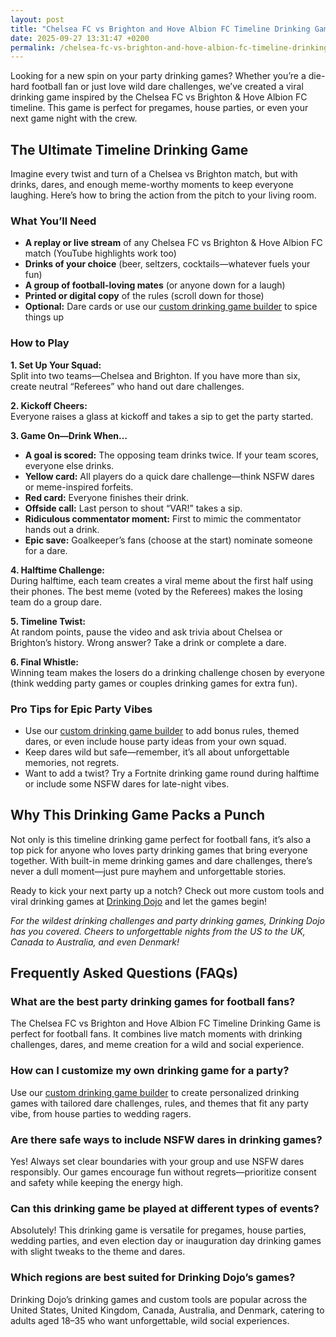 ```yaml
---
layout: post
title: "Chelsea FC vs Brighton and Hove Albion FC Timeline Drinking Game Showdown"
date: 2025-09-27 13:31:47 +0200
permalink: /chelsea-fc-vs-brighton-and-hove-albion-fc-timeline-drinking-game-showdown/
---
```

Looking for a new spin on your party drinking games? Whether you’re a die-hard football fan or just love wild dare challenges, we’ve created a viral drinking game inspired by the Chelsea FC vs Brighton & Hove Albion FC timeline. This game is perfect for pregames, house parties, or even your next game night with the crew.

## The Ultimate Timeline Drinking Game

Imagine every twist and turn of a Chelsea vs Brighton match, but with drinks, dares, and enough meme-worthy moments to keep everyone laughing. Here’s how to bring the action from the pitch to your living room.

### What You’ll Need

- **A replay or live stream** of any Chelsea FC vs Brighton & Hove Albion FC match (YouTube highlights work too)  
- **Drinks of your choice** (beer, seltzers, cocktails—whatever fuels your fun)  
- **A group of football-loving mates** (or anyone down for a laugh)  
- **Printed or digital copy** of the rules (scroll down for those)  
- **Optional:** Dare cards or use our [custom drinking game builder](https://drinkingdojo.com) to spice things up  

### How to Play

**1. Set Up Your Squad:**  
Split into two teams—Chelsea and Brighton. If you have more than six, create neutral “Referees” who hand out dare challenges.

**2. Kickoff Cheers:**  
Everyone raises a glass at kickoff and takes a sip to get the party started.

**3. Game On—Drink When…**

- **A goal is scored:** The opposing team drinks twice. If your team scores, everyone else drinks.  
- **Yellow card:** All players do a quick dare challenge—think NSFW dares or meme-inspired forfeits.  
- **Red card:** Everyone finishes their drink.  
- **Offside call:** Last person to shout “VAR!” takes a sip.  
- **Ridiculous commentator moment:** First to mimic the commentator hands out a drink.  
- **Epic save:** Goalkeeper’s fans (choose at the start) nominate someone for a dare.  

**4. Halftime Challenge:**  
During halftime, each team creates a viral meme about the first half using their phones. The best meme (voted by the Referees) makes the losing team do a group dare.

**5. Timeline Twist:**  
At random points, pause the video and ask trivia about Chelsea or Brighton’s history. Wrong answer? Take a drink or complete a dare.

**6. Final Whistle:**  
Winning team makes the losers do a drinking challenge chosen by everyone (think wedding party games or couples drinking games for extra fun).

### Pro Tips for Epic Party Vibes

- Use our [custom drinking game builder](https://drinkingdojo.com) to add bonus rules, themed dares, or even include house party ideas from your own squad.  
- Keep dares wild but safe—remember, it’s all about unforgettable memories, not regrets.  
- Want to add a twist? Try a Fortnite drinking game round during halftime or include some NSFW dares for late-night vibes.  

## Why This Drinking Game Packs a Punch

Not only is this timeline drinking game perfect for football fans, it’s also a top pick for anyone who loves party drinking games that bring everyone together. With built-in meme drinking games and dare challenges, there’s never a dull moment—just pure mayhem and unforgettable stories.

Ready to kick your next party up a notch? Check out more custom tools and viral drinking games at [Drinking Dojo](https://drinkingdojo.com) and let the games begin!

*For the wildest drinking challenges and party drinking games, Drinking Dojo has you covered. Cheers to unforgettable nights from the US to the UK, Canada to Australia, and even Denmark!*

## Frequently Asked Questions (FAQs)

### What are the best party drinking games for football fans?

The Chelsea FC vs Brighton and Hove Albion FC Timeline Drinking Game is perfect for football fans. It combines live match moments with drinking challenges, dares, and meme creation for a wild and social experience.

### How can I customize my own drinking game for a party?

Use our [custom drinking game builder](https://drinkingdojo.com) to create personalized drinking games with tailored dare challenges, rules, and themes that fit any party vibe, from house parties to wedding ragers.

### Are there safe ways to include NSFW dares in drinking games?

Yes! Always set clear boundaries with your group and use NSFW dares responsibly. Our games encourage fun without regrets—prioritize consent and safety while keeping the energy high.

### Can this drinking game be played at different types of events?

Absolutely! This drinking game is versatile for pregames, house parties, wedding parties, and even election day or inauguration day drinking games with slight tweaks to the theme and dares.

### Which regions are best suited for Drinking Dojo’s games?

Drinking Dojo’s drinking games and custom tools are popular across the United States, United Kingdom, Canada, Australia, and Denmark, catering to adults aged 18–35 who want unforgettable, wild social experiences.

<script type="application/ld+json">
{
  "@context": "https://schema.org",
  "@type": "BlogPosting",
  "headline": "Chelsea FC vs Brighton and Hove Albion FC Timeline Drinking Game Showdown",
  "description": "Discover a viral drinking game inspired by the Chelsea FC vs Brighton & Hove Albion FC timeline, perfect for football fans and party lovers. Includes custom dare challenges, meme drinking games, and more.",
  "image": "https://drinkingdojo.com/images/chelsea-brighton-drinking-game.jpg",
  "author": {
    "@type": "Person",
    "name": "Drinking Dojo"
  },
  "publisher": {
    "@type": "Person",
    "name": "Drinking Dojo"
  },
  "datePublished": "2024-06-01",
  "mainEntityOfPage": {
    "@type": "WebPage",
    "@id": "https://drinkingdojo.com/blog/chelsea-vs-brighton-drinking-game"
  },
  "keywords": "drinking games, party drinking games, custom drinking game builder, dare challenges, viral drinking games, meme drinking games, fortnite drinking game, NSFW dares, wedding party games, couples drinking games, house party ideas"
}
</script>

<script type="application/ld+json">
{
  "@context": "https://schema.org",
  "@type": "FAQPage",
  "mainEntity": [
    {
      "@type": "Question",
      "name": "What are the best party drinking games for football fans?",
      "acceptedAnswer": {
        "@type": "Answer",
        "text": "The Chelsea FC vs Brighton and Hove Albion FC Timeline Drinking Game is perfect for football fans. It combines live match moments with drinking challenges, dares, and meme creation for a wild and social experience."
      }
    },
    {
      "@type": "Question",
      "name": "How can I customize my own drinking game for a party?",
      "acceptedAnswer": {
        "@type": "Answer",
        "text": "Use our custom drinking game builder to create personalized drinking games with tailored dare challenges, rules, and themes that fit any party vibe, from house parties to wedding ragers."
      }
    },
    {
      "@type": "Question",
      "name": "Are there safe ways to include NSFW dares in drinking games?",
      "acceptedAnswer": {
        "@type": "Answer",
        "text": "Yes! Always set clear boundaries with your group and use NSFW dares responsibly. Our games encourage fun without regrets—prioritize consent and safety while keeping the energy high."
      }
    },
    {
      "@type": "Question",
      "name": "Can this drinking game be played at different types of events?",
      "acceptedAnswer": {
        "@type": "Answer",
        "text": "Absolutely! This drinking game is versatile for pregames, house parties, wedding parties, and even election day or inauguration day drinking games with slight tweaks to the theme and dares."
      }
    },
    {
      "@type": "Question",
      "name": "Which regions are best suited for Drinking Dojo’s games?",
      "acceptedAnswer": {
        "@type": "Answer",
        "text": "Drinking Dojo’s drinking games and custom tools are popular across the United States, United Kingdom, Canada, Australia, and Denmark, catering to adults aged 18–35 who want unforgettable, wild social experiences."
      }
    }
  ]
}
</script>